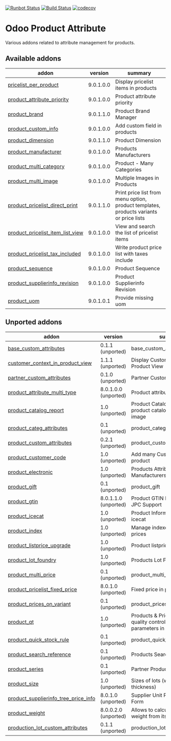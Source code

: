 [![Runbot Status](https://runbot.odoo-community.org/runbot/badge/flat/135/9.0.svg)](https://runbot.odoo-community.org/runbot/repo/github-com-oca-product-attribute-135)
[![Build Status](https://travis-ci.org/OCA/product-attribute.svg?branch=9.0)](https://travis-ci.org/OCA/product-attribute)
[![codecov](https://codecov.io/gh/OCA/product-attribute/branch/9.0/graph/badge.svg)](https://codecov.io/gh/OCA/product-attribute)

Odoo Product Attribute
======================

Various addons related to attribute management for products.

[//]: # (addons)

Available addons
----------------
addon | version | summary
--- | --- | ---
[pricelist_per_product](pricelist_per_product/) | 9.0.1.0.0 | Display pricelist items in products
[product_attribute_priority](product_attribute_priority/) | 9.0.1.0.0 | Product attribute priority
[product_brand](product_brand/) | 9.0.1.1.0 | Product Brand Manager
[product_custom_info](product_custom_info/) | 9.0.1.0.0 | Add custom field in products
[product_dimension](product_dimension/) | 9.0.1.1.0 | Product Dimension
[product_manufacturer](product_manufacturer/) | 9.0.1.0.0 | Products Manufacturers
[product_multi_category](product_multi_category/) | 9.0.1.0.0 | Product - Many Categories
[product_multi_image](product_multi_image/) | 9.0.1.0.0 | Multiple Images in Products
[product_pricelist_direct_print](product_pricelist_direct_print/) | 9.0.1.1.0 | Print price list from menu option, product templates, products variants or price lists
[product_pricelist_item_list_view](product_pricelist_item_list_view/) | 9.0.1.0.0 | View and search the list of pricelist items
[product_pricelist_tax_included](product_pricelist_tax_included/) | 9.0.1.0.0 | Write product price list with taxes include
[product_sequence](product_sequence/) | 9.0.1.0.0 | Product Sequence
[product_supplierinfo_revision](product_supplierinfo_revision/) | 9.0.1.0.0 | Product Supplierinfo Revision
[product_uom](product_uom/) | 9.0.1.0.1 | Provide missing uom


Unported addons
---------------
addon | version | summary
--- | --- | ---
[base_custom_attributes](base_custom_attributes/) | 0.1.1 (unported) | base_custom_attributes
[customer_context_in_product_view](customer_context_in_product_view/) | 1.1.1 (unported) | Display Customer Price in Product View
[partner_custom_attributes](partner_custom_attributes/) | 0.1.0 (unported) | Partner Custom Attributes
[product_attribute_multi_type](product_attribute_multi_type/) | 8.0.1.0.0 (unported) | Product attribute types
[product_catalog_report](product_catalog_report/) | 1.0 (unported) | Product Catalog - Print Report of product catalog with product image
[product_categ_attributes](product_categ_attributes/) | 0.1 (unported) | product_categ_attributes
[product_custom_attributes](product_custom_attributes/) | 0.2.1 (unported) | product_custom_attributes
[product_customer_code](product_customer_code/) | 1.0 (unported) | Add many Customers' Codes in product
[product_electronic](product_electronic/) | 1.0 (unported) | Products Attributes & Manufacturers
[product_gift](product_gift/) | 0.1 (unported) | product_gift
[product_gtin](product_gtin/) | 8.0.1.1.0 (unported) | Product GTIN EAN8 EAN13 UPC JPC Support
[product_icecat](product_icecat/) | 1.0 (unported) | Product Information Import from icecat
[product_index](product_index/) | 1.0 (unported) | Manage indexes on products prices
[product_listprice_upgrade](product_listprice_upgrade/) | 1.0 (unported) | Product listprice upgrade
[product_lot_foundry](product_lot_foundry/) | 1.0 (unported) | Products Lot Foundry
[product_multi_price](product_multi_price/) | 0.1 (unported) | product_multi_price
[product_pricelist_fixed_price](product_pricelist_fixed_price/) | 8.0.1.0 (unported) | Fixed price in pricelists
[product_prices_on_variant](product_prices_on_variant/) | 0.1 (unported) | product_prices_on_variant
[product_qt](product_qt/) | 1.0 (unported) | Products & Pricelists - Define quality control and testing parameters in product
[product_quick_stock_rule](product_quick_stock_rule/) | 0.1 (unported) | product_quick_stock_rule
[product_search_reference](product_search_reference/) | 0.1 (unported) | Products Search Reference
[product_series](product_series/) | 0.1 (unported) | Partner Product Series
[product_size](product_size/) | 1.0 (unported) | Sizes of lots (width, length, thickness)
[product_supplierinfo_tree_price_info](product_supplierinfo_tree_price_info/) | 8.0.1.0 (unported) | Supplier Unit Price on Product Form
[product_weight](product_weight/) | 8.0.0.2.0 (unported) | Allows to calculate products weight from its components.
[production_lot_custom_attributes](production_lot_custom_attributes/) | 0.1.1 (unported) | production_lot_custom_attributes

[//]: # (end addons)
